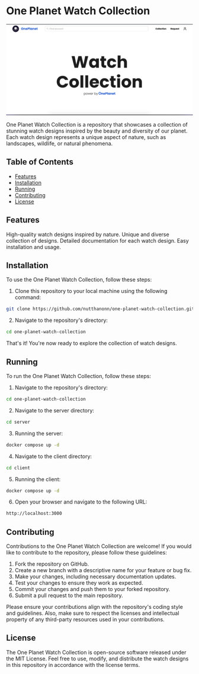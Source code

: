 # One Planet Watch Collection

<img src="sample.png"/>

One Planet Watch Collection is a repository that showcases a collection of stunning watch designs inspired by the beauty and diversity of our planet. Each watch design represents a unique aspect of nature, such as landscapes, wildlife, or natural phenomena.

## Table of Contents

- [Features](#features)
- [Installation](#installation)
- [Running](#running)
- [Contributing](#contributing)
- [License](#license)

## Features

High-quality watch designs inspired by nature.
Unique and diverse collection of designs.
Detailed documentation for each watch design.
Easy installation and usage.

## Installation

To use the One Planet Watch Collection, follow these steps:

1. Clone this repository to your local machine using the following command:

```bash
git clone https://github.com/nutthanonn/one-planet-watch-collection.git
```

2. Navigate to the repository's directory:

```bash
cd one-planet-watch-collection
```

That's it! You're now ready to explore the collection of watch designs.

## Running

To run the One Planet Watch Collection, follow these steps:

1. Navigate to the repository's directory:

```bash
cd one-planet-watch-collection
```

2. Navigate to the server directory:

```bash
cd server
```

3. Running the server:

```bash
docker compose up -d
```

4. Navigate to the client directory:

```bash
cd client
```

5. Running the client:

```bash
docker compose up -d
```

6. Open your browser and navigate to the following URL:

```bash
http://localhost:3000
```

## Contributing

Contributions to the One Planet Watch Collection are welcome! If you would like to contribute to the repository, please follow these guidelines:

1. Fork the repository on GitHub.
2. Create a new branch with a descriptive name for your feature or bug fix.
3. Make your changes, including necessary documentation updates.
4. Test your changes to ensure they work as expected.
5. Commit your changes and push them to your forked repository.
6. Submit a pull request to the main repository.

Please ensure your contributions align with the repository's coding style and guidelines. Also, make sure to respect the licenses and intellectual property of any third-party resources used in your contributions.

## License

The One Planet Watch Collection is open-source software released under the MIT License. Feel free to use, modify, and distribute the watch designs in this repository in accordance with the license terms.
